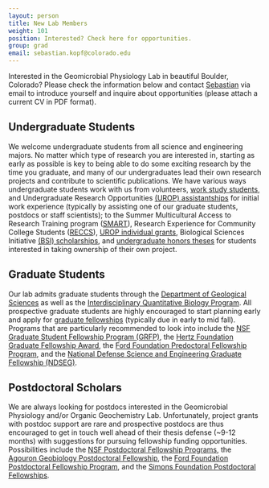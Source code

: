 ```yaml
---
layout: person
title: New Lab Members
weight: 101
position: Interested? Check here for opportunities.
group: grad
email: sebastian.kopf@colorado.edu
---
```


Interested in the Geomicrobial Physiology Lab in beautiful Boulder, Colorado? Please check the information below and contact [Sebastian](/people/skopf) via email to introduce yourself and inquire about opportunities (please attach a current CV in PDF format).

## Undergraduate Students

We welcome undergraduate students from all science and engineering majors. No matter which type of research you are interested in, starting as early as possible is key to being able to do some exciting research by the time you graduate, and many of our undergraduates lead their own research projects and contribute to scientific publications. We have various ways undergraduate students work with us from volunteers, [work study students](https://www.colorado.edu/studentemployment/work-study), and Undergraduate Research Opportunities [(UROP) assistantships](https://www.colorado.edu/urop/grants/student-grants/assistantships) for initial work experience (typically by assisting one of our graduate students, postdocs or staff scientists); to the Summer Multicultural Access to Research Training program ([SMART](https://www.colorado.edu/smart/undergraduates/smart-program-information/welcome-smart-2019)), Research Experience for Community College Students ([RECCS](https://cires.colorado.edu/outreach/RECCS)), [UROP individual grants](https://www.colorado.edu/urop/grants/student-grants/individual-grants), Biological Sciences Initiative [(BSI) scholarships](https://www.colorado.edu/bsi/bsi-scholars), and [undergraduate honors theses](https://scholar.colorado.edu/honr_theses/) for students interested in taking ownership of their own project.

## Graduate Students

Our lab admits graduate students through the [Department of Geological Sciences](https://www.colorado.edu/geologicalsciences/academic/graduate-degree-programs) as well as the [Interdisciplinary Quantitative Biology Program](https://www.colorado.edu/certificate/iqbiology/). All prospective graduate students are highly encouraged to start planning early and apply for [graduate fellowships](https://www.colorado.edu/geologicalsciences/academic/graduate/graduate-fellowships) (typically due in early to mid fall). Programs that are particularly recommended to look into include the [NSF Graduate Student Fellowship Program (GRFP)](https://www.nsfgrfp.org/), the [Hertz Foundation Graduate Fellowship Award](http://hertzfoundation.org/fellowships/application), the [Ford Foundation Predoctoral Fellowship Program](http://nationalacademies.org/ford), and the [National Defense Science and Engineering Graduate Fellowship (NDSEG)](https://ndseg.asee.org/).

## Postdoctoral Scholars

We are always looking for postdocs interested in the Geomicrobial Physiology and/or Organic Geochemistry Lab. Unfortunately, project grants with postdoc support are rare and prospective postdocs are thus encouraged to get in touch well ahead of their thesis defense (~9-12 months) with suggestions for pursuing fellowship funding opportunities. Possibilities include the [NSF Postdoctoral Fellowship Programs](https://www.nsf.gov/funding/education.jsp?fund_type=3), the [Agouron Geobiology Postdoctoral Fellowship](https://agi.org/geobiology/fellowships/), the [Ford Foundation Postdoctoral Fellowship Program](http://nationalacademies.org/ford), and the [Simons Foundation Postdoctoral Fellowships](https://www.simonsfoundation.org/life-sciences/funding-opportunities).
